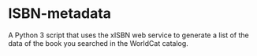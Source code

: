 # ISBN-metadata
A Python 3 script that uses the xISBN web service to generate a list of the data of the book you searched in the WorldCat catalog.

